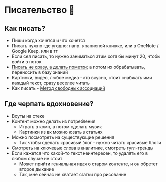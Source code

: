 # Писательство 📝

## Как писать?

- Пиши когда хочется и что хочется
- Писать нужно где угодно: напр. в записной книжке, или в OneNote / Google Keep, или в тг
- Если сел писать, то нужно заниматься этим хотя бы минут 20, чтобы войти в поток
- [Писать не сразу, а делать пометки](https://www.youtube.com/watch?v=L9SLlxaEEXY); а потом их обрабатывать, переносить
  в базу знаний
- Картинки, видео, любое медиа - это вкусно, стоит снабжать ими каждый текст, сразу веселее читать
- Как писать
  \- [Метод свободных ассоциаций](https://ru.wikipedia.org/wiki/%D0%9C%D0%B5%D1%82%D0%BE%D0%B4_%D1%81%D0%B2%D0%BE%D0%B1%D0%BE%D0%B4%D0%BD%D1%8B%D1%85_%D0%B0%D1%81%D1%81%D0%BE%D1%86%D0%B8%D0%B0%D1%86%D0%B8%D0%B9)

## Где черпать вдохновение?

- Воуты на стеке
- Контент можно делать из потребления
    - Играть в комп, а потом сделать мувик
    - Картинки из вк можно юзать в статьях
- Можно посмотреть на существующие решения
    - Так чтобы сделать красивый блог - нужно читать красивые блоги
- Смотреть на ключевые слова в аналитике, смотреть гугл-тренды
- Если кажется что какой-то текст неинтересен, то удалять его в любом случае не стоит
    - Может прийти гениальная идея о старом контенте, и он обретет второе дыхание
    - Так, мне сейчас не хватает статьи про рисование


